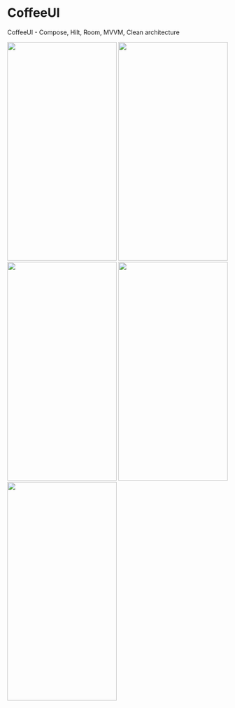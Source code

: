 # CoffeeUI
CoffeeUI - Compose, Hilt, Room, MVVM, Clean architecture


<img src="https://github.com/njm181/CoffeeUI/assets/42520564/44ab7834-af92-44b2-87e6-8b0f27246c9f" width="250" height="500">
<img src="https://github.com/njm181/CoffeeUI/assets/42520564/b05b2a3e-4e3d-4a84-b942-234747f76237" width="250" height="500">
<img src="https://github.com/njm181/CoffeeUI/assets/42520564/0a5fc947-e1a4-4e0f-953e-10e53c70a4b0" width="250" height="500">
<img src="https://github.com/njm181/CoffeeUI/assets/42520564/c1388b20-a02b-4ad5-9efb-d26c8e8578a4" width="250" height="500">
<img src="https://github.com/njm181/CoffeeUI/assets/42520564/10832036-71ff-4c6b-b753-07991f108f32" width="250" height="500">




